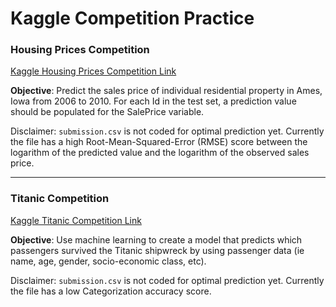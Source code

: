 # Kaggle Competition Practice

### Housing Prices Competition 
[Kaggle Housing Prices Competition Link](https://www.kaggle.com/c/home-data-for-ml-course/overview/description)

**Objective**: Predict the sales price of individual residential property in Ames, Iowa from 2006 to 2010. For each Id in the test set, a prediction value should be populated for the SalePrice variable.

Disclaimer: `submission.csv` is not coded for optimal prediction yet. Currently the file has a high Root-Mean-Squared-Error (RMSE) score between the logarithm of the predicted value and the logarithm of the observed sales price. 


---


### Titanic Competition 
[Kaggle Titanic Competition Link](https://www.kaggle.com/c/titanic)

**Objective**: Use machine learning to create a model that predicts which passengers survived the Titanic shipwreck by using passenger data (ie name, age, gender, socio-economic class, etc).

Disclaimer: `submission.csv` is not coded for optimal prediction yet. Currently the file has a low Categorization accuracy score. 
